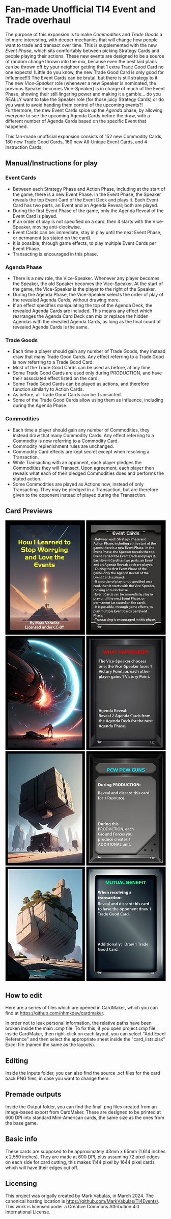 # Fan-made Unofficial TI4 Event and Trade overhaul

The purpose of this expansion is to make *Commodities* and *Trade Goods* a lot more interesting, with deeper mechanics that will change how people want to trade and transact over time.  This is supplemented with the new *Event Phase*, which sits comfortably between picking Strategy Cards and people playing their actions.  These new events are designed to be a source of random change thrown into the mix, because even the best laid plans can be thrown off by your neighbor getting that 1 extra Trade Good Card no one expects!  (Little do you know, the new Trade Good Card is only good for Influence!!!)  The Event Cards can be brutal, but there is still strategy to it. The new *Vice-Speaker* role (whenever a new Speaker is nominated, the previous Speaker becomes Vice-Speaker) is in charge of much of the Event Phase, showing their still lingering power and making it a gamble... do you REALLY want to take the Speaker role (for those juicy Strategy Cards) or do you want to avoid handing them control of the upcoming events?!  Furthermore, the new Event Cards spice up the *Agenda* phase, by allowing everyone to see the upcoming Agenda Cards before the draw, with a different number of Agenda Cards based on the specific Event that happened.

This fan-made unofficial expansion consists of 152 new Commodity Cards, 180 new Trade Good Cards, 160 new All-Unique Event Cards, and 4 Instruction Cards.

## Manual/Instructions for play

### Event Cards
- Between each Strategy Phase and Action Phase, including at the start of the game, there is a new Event Phase.  In the Event Phase, the Speaker reveals the top Event Card of the Event Deck and plays it.  Each Event Card has two parts, an Event and an Agenda Reveal; both are played.
- During the first Event Phase of the game, only the Agenda Reveal of the Event Card is played.
- If an order of play is not specified on a card, then it starts with the Vice-Speaker, moving anti-clockwise.
- Event Cards can be: immediate, stay in play until the next Event Phase, or permanent (as stated on the card). 
- It is possible, through game effects, to play multiple Event Cards per Event Phase.
- Transacting is encouraged in this phase.

### Agenda Phase
- There is a new role, the Vice-Speaker.  Whenever any player becomes the Speaker, the old Speaker becomes the Vice-Speaker. At the start of the game, the Vice-Speaker is the player to the right of the Speaker.
- During the Agenda Phase, the Vice-Speaker selects the order of play of the revealed Agenda Cards, without drawing more.
- If an effect specifies manipulating the top of the Agenda Deck, the revealed Agenda Cards are included.  This means any effect which rearranges the Agenda Card Deck can mix or replace the hidden Agendas with the revealed Agenda Cards, as long as the final count of revealed Agenda Cards is the same.

### Trade Goods
- Each time a player should gain any number of Trade Goods, they instead draw that many Trade Good Cards.  Any effect referring to a Trade Good is now referring to a Trade Good Card.
- Most of the Trade Good Cards can be used as before, at any time.
- Some Trade Good Cards are used only during PRODUCTION, and have their associated effect listed on the card.
- Some Trade Good Cards can be played as actions, and therefore function similarly to Action Cards.
- As before, all Trade Good Cards can be Transacted.
- Some of the Trade Good Cards allow using them as Influence, including during the Agenda Phase.

### Commodities
- Each time a player should gain any number of Commodities, they instead draw that many Commodity Cards. Any effect referring to a Commodity is now referring to a Commodity Card.
- Commodity replenishment rules are unchanged.
- Commodity Card effects are kept secret except when resolving a Transaction.
- While Transacting with an opponent, each player pledges the Commodities they will Transact. Upon agreement, each player then reveals what each of their pledged Commodities does and performs the stated action.
- Some Commodities are played as Actions now, instead of only Transacting. They may be pledged in a Transaction, but are therefore given to the opponent instead of played during the Transaction.

## Card Previews
![Manual Back](/Previews/Manual_Back_Preview.jpg) ![Manual Front](/Previews/Manual_Front_Preview.jpg)<br>
![Event Back](/Previews/Event_Back_Preview.jpg) ![Event Front](/Previews/Event_Front_Preview.jpg)<br>
![TradeGood Back](/Previews/TradeGood_Back._Preview.jpg) ![TradeGood Front](/Previews/TradeGood_Front_Preview.jpg)<br>
![Commodity Back](/Previews/Commodity_Back_Preview.jpg) ![Commodity Front](/Previews/Commodity_Front_Preview.jpg)<br>

## How to edit
Here are a series of files which are opened in CardMaker, which you can find at https://github.com/nhmkdev/cardmaker.

In order not to leak personal information, the relative paths have been broken inside the main .cmp file.  To fix this, if you open project.cmp file inside CardMaker, then right-click on each layout, you can select "Add Excel Reference" and then select the appropriate sheet inside the "card_lists.xlsx" Excel file (named the same as the layouts).

## Editing
Inside the Inputs folder, you can also find the source .xcf files for the card back PNG files, in case you want to change them.

## Premade outputs
Inside the Output folder, you can find the final .png files created from an Image-based export from CardMaker.  These are designed to be printed at 600 DPI into standard Mini-American cards, the same size as the ones from the base game.

## Basic info
These cards are supposed to be approximately 43mm x 65mm (1.614 inches x 2.559 inches).
They are made at 600 DPI, plus assuming 72 pixel edges on each side for card cutting, this makes 1144 pixel by 1644 pixel cards which will have their edges cut off.

## Licensing
This project was origally created by Mark Vabulas, in March 2024.
The canonical hosting location is https://github.com/MarkVabulas/TI4Events/.
This work is licensed under a Creative Commons Attribution 4.0 International License.  
